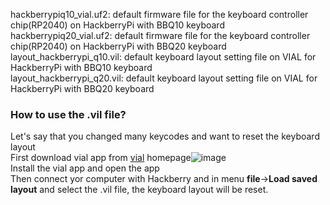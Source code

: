 hackberrypiq10_vial.uf2: default firmware file for the keyboard controller chip(RP2040) on HackberryPi with BBQ10 keyboard  
hackberrypiq20_vial.uf2: default firmware file for the keyboard controller chip(RP2040) on HackberryPi with BBQ20 keyboard  
layout_hackberrypi_q10.vil: default keyboard layout setting file on VIAL for HackberryPi with BBQ10 keyboard  
layout_hackberrypi_q20.vil: default keyboard layout setting file on VIAL for HackberryPi with BBQ20 keyboard  

### How to use the .vil file?  
Let's say that you changed many keycodes and want to reset the keyboard layout  
First download vial app from [vial](https://get.vial.today/) homepage![image](https://github.com/user-attachments/assets/351fe201-cb4a-4483-83c8-f314ae1b860c)  
Install the vial app and open the app  
Then connect yor computer with Hackberry and in menu **file**->**Load saved layout** and select the .vil file, the keyboard layout will be reset.  
